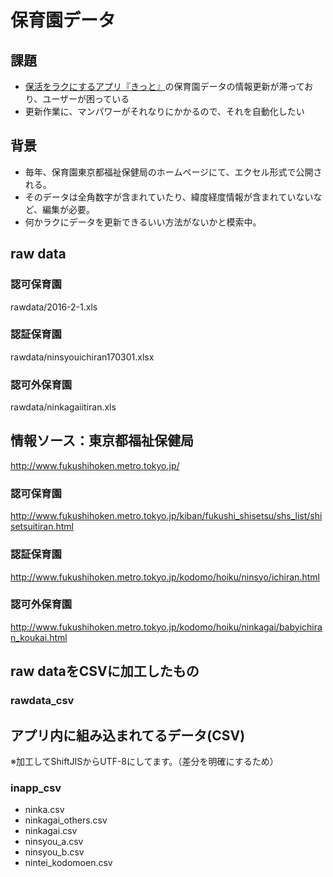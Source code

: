 # 保育園データ
## 課題
- [保活をラクにするアプリ『きっと』](https://itunes.apple.com/jp/app/id1188511968?mt=8)の保育園データの情報更新が滞っており、ユーザーが困っている
- 更新作業に、マンパワーがそれなりにかかるので、それを自動化したい

## 背景
- 毎年、保育園東京都福祉保健局のホームページにて、エクセル形式で公開される。
- そのデータは全角数字が含まれていたり、緯度経度情報が含まれていないなど、編集が必要。
- 何かラクにデータを更新できるいい方法がないかと模索中。

## raw data
### 認可保育園
rawdata/2016-2-1.xls
### 認証保育園
rawdata/ninsyouichiran170301.xlsx
### 認可外保育園
rawdata/ninkagaiitiran.xls

## 情報ソース：東京都福祉保健局
http://www.fukushihoken.metro.tokyo.jp/
### 認可保育園
http://www.fukushihoken.metro.tokyo.jp/kiban/fukushi_shisetsu/shs_list/shisetsuitiran.html
### 認証保育園
http://www.fukushihoken.metro.tokyo.jp/kodomo/hoiku/ninsyo/ichiran.html
### 認可外保育園
http://www.fukushihoken.metro.tokyo.jp/kodomo/hoiku/ninkagai/babyichiran_koukai.html

## raw dataをCSVに加工したもの
### rawdata_csv

## アプリ内に組み込まれてるデータ(CSV)
※加工してShiftJISからUTF-8にしてます。（差分を明確にするため）
### inapp_csv
- ninka.csv
- ninkagai_others.csv
- ninkagai.csv
- ninsyou_a.csv
- ninsyou_b.csv
- nintei_kodomoen.csv
